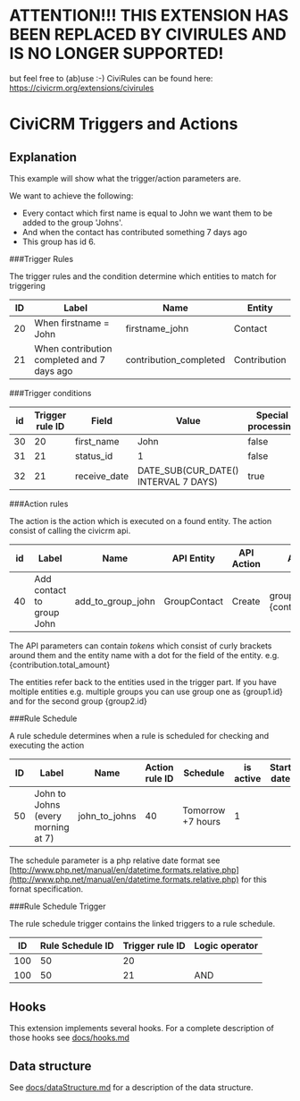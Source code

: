 # ATTENTION!!! THIS EXTENSION HAS BEEN REPLACED BY CIVIRULES AND IS NO LONGER SUPPORTED!
but feel free to (ab)use :-)
CiviRules can be found here: https://civicrm.org/extensions/civirules

# CiviCRM Triggers and Actions

## Explanation

This example will show what the trigger/action parameters are.

We want to achieve the following:

- Every contact which first name is equal to John we want them to be added to the group 'Johns'. 
- And when the contact has contributed something 7 days ago
- This group has id 6.

###Trigger Rules

The trigger rules and the condition determine which entities to match for triggering

<table>
<thead><tr><th>ID</th><th>Label</th><th>Name</th><th>Entity</th></tr></thead>
<tbody>
<tr>
    <td>20</td><td>When firstname = John</td><td>firstname_john</td><td>Contact</td></tr>
    <td>21</td><td>When contribution completed and 7 days ago</td><td>contribution_completed</td><td>Contribution</td></tr>
</tbody>
</table>

###Trigger conditions

<table>
<thead><tr><th>id</th><th>Trigger rule ID</th><th>Field</th><th>Value</th><th>Special processing</th><th>Operator</th><th>Aggregate function</th><th>Grouping field</th></tr></thead>
<tbody>
    <tr><td>30</td><td>20</td><td>first_name</td><td>John</td><td>false</td><td>=</td><td> </td><td> </td></tr>
    <tr><td>31</td><td>21</td><td>status_id</td><td>1</td><td>false</td><td>=</td><td> </td><td> </td></tr>
    <tr><td>32</td><td>21</td><td>receive_date</td><td>DATE_SUB(CUR_DATE() INTERVAL 7 DAYS)</td><td>true</td><td>=</td><td> </td><td> </td></tr>
</tbody>
</table>

###Action rules

The action is the action which is executed on a found entity. The action consist of calling the civicrm api.

<table>
<thead><tr><th>id</th><th>Label</th><th>Name</th><th>API Entity</th><th>API Action</th><th>API Parameters</th></tr></thead>
<tbody>
    <tr><td>40</td><td>Add contact to group John</td><td>add_to_group_john</td><td>GroupContact</td><td>Create</td><td>group_id=6&amp;contact_id={contact.id}</td></tr>
</tbody>
</table>

The API parameters can contain *tokens* which consist of curly brackets around them and the entity name with a dot for the field of the entity. e.g. {contribution.total_amount}

The entities refer back to the entities used in the trigger part. If you have moltiple entities e.g. multiple groups you can use group one as {group1.id} and for the second group {group2.id}

###Rule Schedule

A rule schedule determines when a rule is scheduled for checking and executing the action

<table>
<thead><tr><th>ID</th><th>Label</th><th>Name</th><th>Action rule ID</th><th>Schedule</th><th>is active</th><th>Start date</th><th>End date</th></tr></thead>
<tbody>
    <tr><td>50</td><td>John to Johns (every morning at 7)</td><td>john_to_johns</td><td>40</td><td>Tomorrow +7 hours</td><td>1</td><td> </td><td> </td></tr> 
</tbody>
</table>

The schedule parameter is a php relative date format see [http://www.php.net/manual/en/datetime.formats.relative.php](http://www.php.net/manual/en/datetime.formats.relative.php) for this fornat specification.

###Rule Schedule Trigger

The rule schedule trigger contains the linked triggers to a rule schedule.
<table>
<thead><tr><th>ID</th><th>Rule Schedule ID</th><th>Trigger rule ID</th><th>Logic operator</th></tr></thead>
<tbody><tr><td>100</td><td>50</td><td>20</td><td> </td><tr>
<tr><td>100</td><td>50</td><td>21</td><td>AND</td><tr>
</tbody>
</table>

## Hooks

This extension implements several hooks. For a complete description of those hooks see [docs/hooks.md](docs/hooks.md)

## Data structure

See [docs/dataStructure.md](docs/dataStructure.md) for a description of the data structure.
